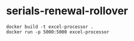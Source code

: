 # serials-renewal-rollover

`docker build -t excel-processor .`  
`docker run -p 5000:5000 excel-processor`
